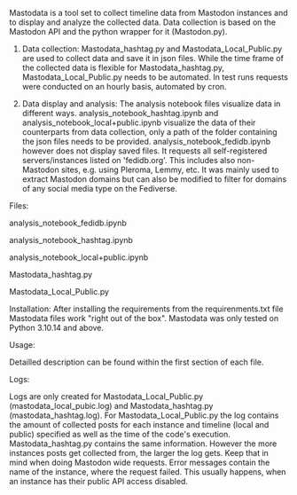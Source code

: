 Mastodata is a tool set to collect timeline data from Mastodon instances and to display and analyze the collected data. Data collection is based on the Mastodon API and the python wrapper for it (Mastodon.py).

1) Data collection:
Mastodata_hashtag.py and Mastodata_Local_Public.py are used to collect data and save it in json files. While the time frame of the collected data is flexible for Mastodata_hashtag.py, Mastodata_Local_Public.py needs to be automated. In test runs requests were conducted on an hourly basis, automated by cron.

2) Data display and analysis:
The analysis notebook files visualize data in different ways. analysis_notebook_hashtag.ipynb and analysis_notebook_local+public.ipynb visualize the data of their counterparts from data collection, only a path of the folder containing the json files needs to be provided.
analysis_notebook_fedidb.ipynb however does not display saved files. It requests all self-registered servers/instances listed on 'fedidb.org'. This includes also non-Mastodon sites, e.g. using Pleroma, Lemmy, etc. It was mainly used to extract Mastodon domains but can also be modified to filter for domains of any social media type on the Fediverse.

Files:

analysis_notebook_fedidb.ipynb

analysis_notebook_hashtag.ipynb

analysis_notebook_local+public.ipynb

Mastodata_hashtag.py

Mastodata_Local_Public.py

Installation:
After installing the requirements from the requirenments.txt file Mastodata files work "right out of the box". Mastodata was only tested on Python 3.10.14 and above.


Usage:

Detailled description can be found within the first section of each file.


Logs:

Logs are only created for Mastodata_Local_Public.py (mastodata_local_pubic.log) and Mastodata_hashtag.py (mastodata_hashtag.log).
For Mastodata_Local_Public.py the log contains the amount of collected posts for each instance and timeline (local and public) specified as well as the time of the code's execution.
Mastodata_hashtag.py contains the same information. However the more instances posts get collected from, the larger the log gets. Keep that in mind when doing Mastodon wide requests.
Error messages contain the name of the instance, where the request failed. This usually happens, when an instance has their public API access disabled.






